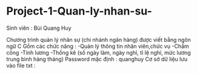 # Project-1-Quan-ly-nhan-su-
Sinh viên : Bùi Quang Huy

Chương trình quản lý nhân sự (chi nhánh ngân hàng) được viết bằng ngôn ngữ C
Gồm các chức năng : 
  -Quản lý thông tin nhân viên,chức vụ
  -Chấm công
  -Tính lương
  -Thống kê (số ngày làm, ngày nghỉ, tỉ lệ nghỉ, mức lương trung bình hàng tháng)
Password mặc định : quanghuy
Cơ sở dữ liệu lưu vào file txt  :
